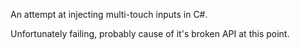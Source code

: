 An attempt at injecting multi-touch inputs in C#.

Unfortunately failing, probably cause of it's broken API at this point.
